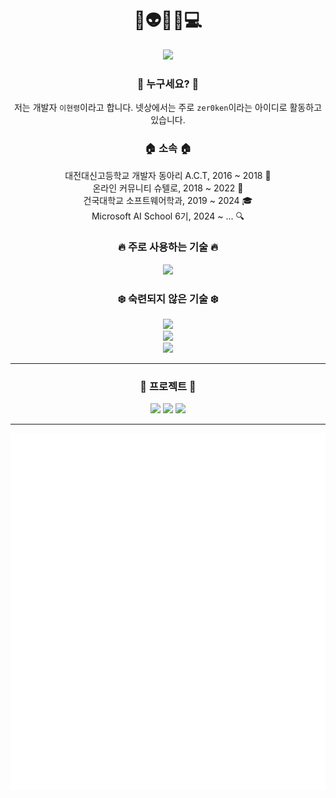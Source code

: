<div align="center">
    <h1>👋👽🐸😎💻</h1>
    <!-- 백준(solved.ac) 스탯  -->
    <a href="https://solved.ac/lhr1105">
        <img height=120px src="https://mazassumnida.wtf/api/v2/generate_badge?boj=lhr1105"></a>
    <h3>🪪 누구세요? 🪪</h3>
    저는 개발자 <code>이현령</code>이라고 합니다. 넷상에서는 주로 <code>zer0ken</code>이라는 아이디로 활동하고 있습니다.<br>
    <h3> 🏠 소속 🏠</h3>
    대전대신고등학교 개발자 동아리 A.C.T, 2016 ~ 2018 🏫<br>
    온라인 커뮤니티 슈텔로, 2018 ~ 2022 🙌<br>
    건국대학교 소프트웨어학과, 2019 ~ 2024 🎓<br>
    Microsoft AI School 6기, 2024 ~ ... 🔍<br>
    <h3>🔥 주로 사용하는 기술 🔥</h3>
        <a href="https://skillicons.dev/"><img src="https://skillicons.dev/icons?i=python,vscode,github,obsidian,azure,gcp"></a><br>
    <h3>❄️ 숙련되지 않은 기술 ❄️</h3>
        <a href="https://skillicons.dev/"><img src="https://skillicons.dev/icons?i=photoshop,java,kotlin,c,cpp,html,css,js,php,vue,flutter"></a><br>
        <a href="https://skillicons.dev/"><img src="https://skillicons.dev/icons?i=firebase,aws,heroku,netlify"></a><br>
        <a href="https://skillicons.dev/"><img src="https://skillicons.dev/icons?i=sublime,atom,eclipse,idea,pycharm,clion,androidstudio"></a><br>
    <hr>
    <h3>🚀 프로젝트 🚀</h3>
    <a href="https://github.com/shtelo/kenkenjr">
        <img src="https://github-readme-stats.vercel.app/api/pin/?username=shtelo&repo=kenkenjr&card_width=270&show_owner=truehide_border=true"></a>
    <a href="https://github.com/zer0ken/tetris-ie">
        <img src="https://github-readme-stats.vercel.app/api/pin/?username=zer0ken&repo=tetris-ie&card_width=270&show_owner=truehide_border=true"></a>
    <a href="https://github.com/kyla-devs">
        <img src="https://github-readme-stats.vercel.app/api/pin/?username=kyla-devs&repo=.github&card_width=270&show_owner=truehide_border=true"></a>
    <hr>
    <!-- 깃허브 스탯  -->
    <img valign="top" src="./attachments/metrics.plugin.isocalendar.fullyear.svg">
    <img valign="top" src="./attachments/metrics.plugin.achievements.compact.svg">
</div>